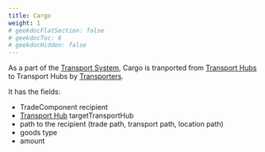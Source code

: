 ```yaml
---
title: Cargo
weight: 1
# geekdocFlatSection: false
# geekdocToc: 6
# geekdocHidden: false
---
```


As a part of the [Transport System](articles/transport-system), Cargo is tranported from [Transport Hubs](articles/transport-system/transport-hub) to Transport Hubs by [Transporters](articles/transport-system/transporter).

It has the fields:

* TradeComponent recipient
* [Transport Hub](articles/transport-system/transport-hub) targetTransportHub
* path to the recipient (trade path, transport path, location path)
* goods type
* amount
